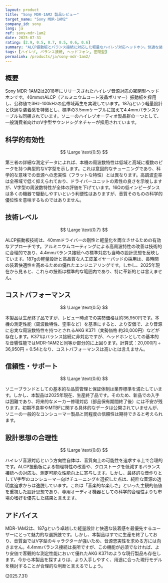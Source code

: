 ```yaml
---
layout: product
title: "Sony MDR-1AM2 製品レビュー"
target_name: "Sony MDR-1AM2"
company_id: sony
lang: ja
ref: sony-mdr-1am2
date: 2025-07-31
rating: [2.9, 0.5, 0.7, 0.5, 0.6, 0.6]
summary: "ALCP振動板とバランス接続に対応した軽量なハイレゾ対応ヘッドホン。快適な装着感が特徴。"
tags: [ハイレゾ, バランス接続, ヘッドフォン, 密閉型]
permalink: /products/ja/sony-mdr-1am2/
---
```

## 概要

Sony MDR-1AM2は2018年にリリースされたハイレゾ音源対応の密閉型ヘッドホンです。40mmのALCP（アルミニウムコート液晶ポリマー）振動板を採用し、公称値で3Hz-100kHzの広帯域再生を実現しています。187gという軽量設計と快適な装着感を特徴とし、標準の3.5mmケーブルに加えて4.4mmバランスケーブルも同梱されています。ソニーのハイレゾオーディオ製品群の一つとして、一般消費者向けのV字型サウンドシグネチャーが採用されています。

## 科学的有効性

$$ \Large \text{0.5} $$

第三者の詳細な測定データによれば、本機の周波数特性は低域と高域に複数のピークを持つ典型的なV字型を示します。これは意図的なチューニングであり、科学的な意味での音源への忠実性（フラットな特性）とは異なります。高調波歪率は全帯域で低く抑えられており、ドライバーユニットの素性の良さを示唆しますが、V字型の周波数特性が全体の評価を下げています。16Ωの低インピーダンスは多くの機器で駆動しやすいという利便性はありますが、音質そのものの科学的優位性を意味するものではありません。

## 技術レベル

$$ \Large \text{0.7} $$

ALCP振動板技術は、40mmドライバーの剛性と軽量化を両立させるための有効なアプローチです。アルミニウムコーティングによる高周波特性の改善は技術的に合理的であり、4.4mmバランス接続への標準対応も当時の設計思想を反映しています。187gの軽量設計と高品質な人工皮革イヤーパッドの採用は、長時間の装着快適性を高めるための優れたエンジニアリングです。しかし、2025年現在から見ると、これらの技術は標準的な範囲内であり、特に革新的とは言えません。

## コストパフォーマンス

$$ \Large \text{0.5} $$

本製品は生産終了品ですが、レビュー時点での実勢価格は約36,950円です。本機の測定性能（周波数特性、歪率など）を基準にすると、より安価で、より音源に忠実な周波数特性を持つとされるAKG K371（実勢価格 約20,000円）などが存在します。K371はバランス接続に非対応ですが、ヘッドホンとしての基本的な音響性能ではMDR-1AM2と同等か部分的に上回ります。計算式：20,000円 ÷ 36,950円 = 0.54となり、コストパフォーマンスは高いとは言えません。

## 信頼性・サポート

$$ \Large \text{0.6} $$

ソニーブランドとしての基本的な品質管理と保証体制は業界標準を満たしています。しかし、本製品は2025年現在、生産終了品です。そのため、新品での入手は困難であり、将来的なメーカー修理対応（部品保有期間終了後）には不安が残ります。初期不良率やMTBFに関する具体的なデータは公開されていませんが、ソニーの一般的なコンシューマー製品と同程度の信頼性は期待できると考えられます。

## 設計思想の合理性

$$ \Large \text{0.6} $$

ハイレゾ音源対応という方向性自体は、音質向上の可能性を追求する上で合理的です。ALCP振動板による物理特性の改善や、クロストークを低減するバランス接続への対応も、測定可能な性能向上に寄与します。しかし、最終的な音作りとしてV字型のコンシューマー向けチューニングを選択した点は、純粋な音源の透明度追求からは逸脱しています。これは「音楽的な楽しさ」といった主観的価値を重視した設計思想であり、専用オーディオ機器としての科学的合理性よりも市場の嗜好を優先した結果と言えます。

## アドバイス

MDR-1AM2は、187gという卓越した軽量設計と快適な装着感を最優先するユーザーにとって魅力的な選択肢です。しかし、本製品はすでに生産を終了しており、音質面ではV字型のキャラクターが強いため、音源忠実性を求める方には向きません。4.4mmバランス接続は長所ですが、この機能が必須でなければ、より安価で客観的な測定性能において優れたAKG K371のような現行製品も存在します。今から本製品を探すよりは、より入手しやすく、用途に合った現行モデルを検討することが合理的な判断と言えるでしょう。

(2025.7.31)
